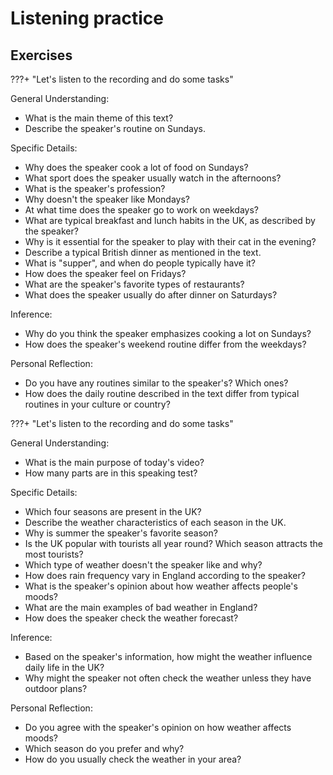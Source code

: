 # Listening practice


## Exercises

???+ "Let's listen to the recording and do some tasks"

<div class="youtube-player" data-id="RwQjB6k2FzuIfH83"></div>

General Understanding:

- What is the main theme of this text?
- Describe the speaker's routine on Sundays.

Specific Details:

- Why does the speaker cook a lot of food on Sundays?
- What sport does the speaker usually watch in the afternoons?
- What is the speaker's profession?
- Why doesn't the speaker like Mondays?
- At what time does the speaker go to work on weekdays?
- What are typical breakfast and lunch habits in the UK, as described by the speaker?
- Why is it essential for the speaker to play with their cat in the evening?
- Describe a typical British dinner as mentioned in the text.
- What is "supper", and when do people typically have it?
- How does the speaker feel on Fridays?
- What are the speaker's favorite types of restaurants?
- What does the speaker usually do after dinner on Saturdays?

Inference:

- Why do you think the speaker emphasizes cooking a lot on Sundays?
- How does the speaker's weekend routine differ from the weekdays?

Personal Reflection:

- Do you have any routines similar to the speaker's? Which ones?
- How does the daily routine described in the text differ from typical routines in your culture or country?

???+ "Let's listen to the recording and do some tasks"


<div class="youtube-player" data-id="V9A2708K8Tlz3GwK"></div>

General Understanding:

- What is the main purpose of today's video?
- How many parts are in this speaking test?

Specific Details:

- Which four seasons are present in the UK?
- Describe the weather characteristics of each season in the UK.
- Why is summer the speaker's favorite season?
- Is the UK popular with tourists all year round? Which season attracts the most tourists?
- Which type of weather doesn't the speaker like and why?
- How does rain frequency vary in England according to the speaker?
- What is the speaker's opinion about how weather affects people's moods?
- What are the main examples of bad weather in England?
- How does the speaker check the weather forecast?

Inference:

- Based on the speaker's information, how might the weather influence daily life in the UK?
- Why might the speaker not often check the weather unless they have outdoor plans?

Personal Reflection:
- Do you agree with the speaker's opinion on how weather affects moods?
- Which season do you prefer and why?
- How do you usually check the weather in your area?
